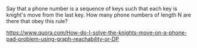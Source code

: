 Say that a phone number is a sequence of keys such that each key is knight's move from the last key. How many phone numbers of length N are there that obey this rule?

https://www.quora.com/How-do-I-solve-the-knights-move-on-a-phone-pad-problem-using-graph-reachability-or-DP